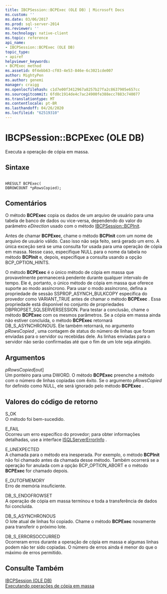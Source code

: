 ```yaml
---
title: IBCPSession::BCPExec (OLE DB) | Microsoft Docs
ms.custom: ''
ms.date: 03/06/2017
ms.prod: sql-server-2014
ms.reviewer: ''
ms.technology: native-client
ms.topic: reference
api_name:
- IBCPSession::BCPExec (OLE DB)
topic_type:
- apiref
helpviewer_keywords:
- BCPExec method
ms.assetid: 0f4ebb63-cf03-4e53-846e-6c3021cde007
author: MightyPen
ms.author: genemi
manager: craigg
ms.openlocfilehash: c1d7e00f3412967a8257b27fa2c8637905e657cc
ms.sourcegitcommit: 6fd8c1914de4c7ac24900fe388ecc7883c740077
ms.translationtype: MT
ms.contentlocale: pt-BR
ms.lasthandoff: 04/26/2020
ms.locfileid: "62519310"
---
```

# <a name="ibcpsessionbcpexec-ole-db"></a>IBCPSession::BCPExec (OLE DB)
  Executa a operação de cópia em massa.  
  
## <a name="syntax"></a>Sintaxe  
  
```  
  
HRESULT BCPExec(   
DBROWCOUNT *pRowsCopied);  
```  
  
## <a name="remarks"></a>Comentários  
 O método **BCPExec** copia os dados de um arquivo de usuário para uma tabela de banco de dados ou vice-versa, dependendo do valor do parâmetro *eDirection* usado com o método [IBCPSession::BCPInit](ibcpsession-bcpinit-ole-db.md).  
  
 Antes de chamar **BCPExec**, chame o método **BCPInit** com um nome de arquivo de usuário válido. Caso isso não seja feito, será gerado um erro. A única exceção será se uma consulta for usada para uma operação de cópia em massa. Nesse caso, especifique NULL para o nome da tabela no método **BCPInit** e, depois, especifique a consulta usando a opção BCP_OPTION_HINTS.  
  
 O método **BCPExec** é o único método de cópia em massa que provavelmente permanecerá pendente durante qualquer intervalo de tempo. Ele é, portanto, o único método de cópia em massa que oferece suporte ao modo assíncrono. Para usar o modo assíncrono, defina a propriedade de sessão SSPROP_ASYNCH_BULKCOPY específica do provedor como VARIANT_TRUE antes de chamar o método **BCPExec** . Essa propriedade está disponível no conjunto de propriedades DBPROPSET_SQLSERVERSESSION. Para testar a conclusão, chame o método **BCPExec** com os mesmos parâmetros. Se a cópia em massa ainda não estiver concluída, o método **BCPExec** retornará DB_S_ASYNCHRONOUS. Ele também retornará, no argumento *pRowsCopied* , uma contagem de status do número de linhas que foram enviadas para o servidor ou recebidas dele. As linhas enviadas para o servidor não serão confirmadas até que o fim de um lote seja atingido.  
  
## <a name="arguments"></a>Argumentos  
 *pRowsCopied*[out]  
 Um ponteiro para uma DWORD. O método **BCPExec** preenche a método com o número de linhas copiadas com êxito. Se o argumento *pRowsCopied* for definido como NULL, ele será ignorado pelo método **BCPExec** .  
  
## <a name="return-code-values"></a>Valores do código de retorno  
 S_OK  
 O método foi bem-sucedido.  
  
 E_FAIL  
 Ocorreu um erro específico do provedor; para obter informações detalhadas, use a interface [ISQLServerErrorInfo](../../database-engine/dev-guide/isqlservererrorinfo-ole-db.md) .  
  
 E_UNEXPECTED  
 A chamada para o método era inesperada. Por exemplo, o método **BCPInit** não foi chamado antes da chamada desse método. Também ocorrerá se a operação for anulada com a opção BCP_OPTION_ABORT e o método **BCPExec** for chamado depois.  
  
 E_OUTOFMEMORY  
 Erro de memória insuficiente.  
  
 DB_S_ENDOFROWSET  
 A operação de cópia em massa terminou e toda a transferência de dados foi concluída.  
  
 DB_S_ASYNCHRONOUS  
 O lote atual de linhas foi copiado. Chame o método **BCPExec** novamente para transferir o próximo lote.  
  
 DB_S_ERRORSOCCURRED  
 Ocorreram erros durante a operação de cópia em massa e algumas linhas podem não ter sido copiadas. O número de erros ainda é menor do que o máximo de erros permitido.  
  
## <a name="see-also"></a>Consulte Também  
 [IBCPSession &#40;OLE DB&#41;](ibcpsession-ole-db.md)   
 [Executando operações de cópia em massa](../native-client/features/performing-bulk-copy-operations.md)  
  
  
